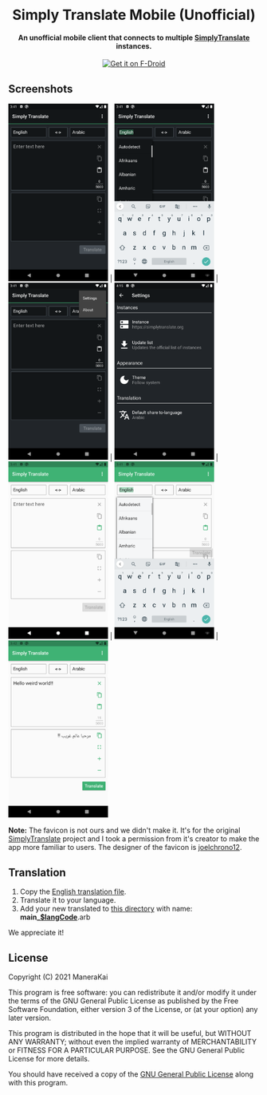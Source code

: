 
<p align="center">
  <a href="https://github.com/ManeraKai/simplytranslate-mobile">
      <img alt="" title="Simply Translate" src="https://github.com/ManeraKai/simplytranslate-mobile/blob/main/fastlane/metadata/android/en-US/images/icon.png" width="144">
  </a>
</p>
<h1 align="center">Simply Translate Mobile (Unofficial)</h1>

<h4 align="center">An unofficial mobile client that connects to multiple <a href="https://simplytranslate.org/">SimplyTranslate</a> instances.</h4>

<p align="center">
  <a href="https://f-droid.org/en/packages/com.simplytranslatemobile/">
    <img src="https://fdroid.gitlab.io/artwork/badge/get-it-on.png"
       alt="Get it on F-Droid"
       height="80">
   </a>
</p>

## Screenshots

<img src="fastlane/metadata/android/en-US/images/phoneScreenshots/1.png" alt="drawing" width="200"/> | <img src="fastlane/metadata/android/en-US/images/phoneScreenshots/2.png" alt="drawing" width="200"/> | <img src="fastlane/metadata/android/en-US/images/phoneScreenshots/3.png" alt="drawing" width="200"/> | <img src="fastlane/metadata/android/en-US/images/phoneScreenshots/4.png" alt="drawing" width="200"/> | <img src="fastlane/metadata/android/en-US/images/phoneScreenshots/5.png" alt="drawing" width="200"/> | 
<img src="fastlane/metadata/android/en-US/images/phoneScreenshots/6.png" alt="drawing" width="200"/> | 
<img src="fastlane/metadata/android/en-US/images/phoneScreenshots/7.png" alt="drawing" width="200"/>

**Note:** The favicon is not ours and we didn't make it. It's for the original [SimplyTranslate](https://simplytranslate.org/) project and I took a permission from it's creator to make the app more familiar to users. The designer of the favicon is [joelchrono12](https://joelchrono12.ml/).

## Translation
1. Copy the [English translation file](https://github.com/ManeraKai/simplytranslate-mobile/blob/main/lang/main_en.arb).
2. Translate it to your language.
3. Add your new translated to [this directory](https://github.com/ManeraKai/simplytranslate-mobile/blob/main/lang/) with name: **main_[$langCode](https://developers.google.com/admin-sdk/directory/v1/languages)**.arb

We appreciate it!

## License
Copyright (C) 2021 ManeraKai

This program is free software: you can redistribute it and/or modify it under the terms of the GNU General Public License as published by the Free Software Foundation, either version 3 of the License, or (at your option) any later version.

This program is distributed in the hope that it will be useful, but WITHOUT ANY WARRANTY; without even the implied warranty of MERCHANTABILITY or FITNESS FOR A PARTICULAR PURPOSE. See the GNU General Public License for more details.

You should have received a copy of the [GNU General Public License](https://www.gnu.org/licenses/) along with this program.

